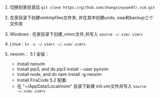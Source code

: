 1. 切换到家目录后 `git clone https://github.com/zhangxinyuan07/.vim.git`
2. 在家目录下创建vimtmpfiles文件夹, 并在其中创建undo, swp和backup三个文件夹
3. Windows : 在家目录下创建_vimrc文件,并写入 `source ~/.vim/.vimrc`
4. Linux : `ln -s ~/.vimrc ~/.vim/.vimrc`

5. neovim：
  5.1 安装：
   - Install neovim
   - Install pip3, and do pip3 install --user pynvim
   - Install node, and do npm install -g neovim
   - Install FiraCode
  5.2 配置:
   - 在 "~/AppData/Local/nvim" 目录下新建 init.vim文件并写入 `source ~/.vim/.vimrc`
